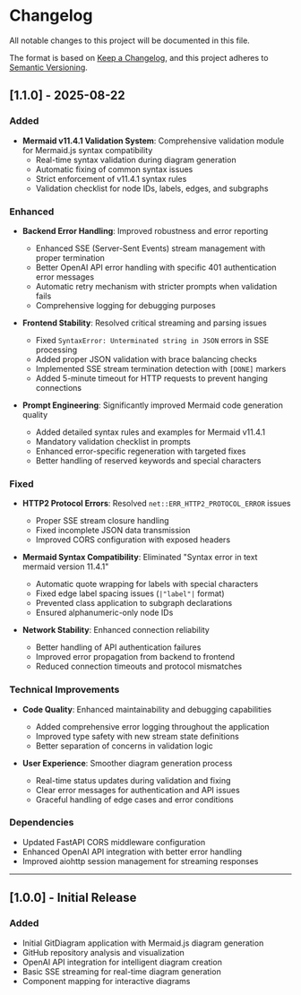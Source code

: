 # Changelog

All notable changes to this project will be documented in this file.

The format is based on [Keep a Changelog](https://keepachangelog.com/en/1.0.0/),
and this project adheres to [Semantic Versioning](https://semver.org/spec/v2.0.0.html).

## [1.1.0] - 2025-08-22

### Added

- **Mermaid v11.4.1 Validation System**: Comprehensive validation module for Mermaid.js syntax compatibility
  - Real-time syntax validation during diagram generation
  - Automatic fixing of common syntax issues
  - Strict enforcement of v11.4.1 syntax rules
  - Validation checklist for node IDs, labels, edges, and subgraphs

### Enhanced

- **Backend Error Handling**: Improved robustness and error reporting
  - Enhanced SSE (Server-Sent Events) stream management with proper termination
  - Better OpenAI API error handling with specific 401 authentication error messages
  - Automatic retry mechanism with stricter prompts when validation fails
  - Comprehensive logging for debugging purposes

- **Frontend Stability**: Resolved critical streaming and parsing issues
  - Fixed `SyntaxError: Unterminated string in JSON` errors in SSE processing
  - Added proper JSON validation with brace balancing checks
  - Implemented SSE stream termination detection with `[DONE]` markers
  - Added 5-minute timeout for HTTP requests to prevent hanging connections

- **Prompt Engineering**: Significantly improved Mermaid code generation quality
  - Added detailed syntax rules and examples for Mermaid v11.4.1
  - Mandatory validation checklist in prompts
  - Enhanced error-specific regeneration with targeted fixes
  - Better handling of reserved keywords and special characters

### Fixed

- **HTTP2 Protocol Errors**: Resolved `net::ERR_HTTP2_PROTOCOL_ERROR` issues
  - Proper SSE stream closure handling
  - Fixed incomplete JSON data transmission
  - Improved CORS configuration with exposed headers

- **Mermaid Syntax Compatibility**: Eliminated "Syntax error in text mermaid version 11.4.1"
  - Automatic quote wrapping for labels with special characters
  - Fixed edge label spacing issues (`|"label"|` format)
  - Prevented class application to subgraph declarations
  - Ensured alphanumeric-only node IDs

- **Network Stability**: Enhanced connection reliability
  - Better handling of API authentication failures
  - Improved error propagation from backend to frontend
  - Reduced connection timeouts and protocol mismatches

### Technical Improvements

- **Code Quality**: Enhanced maintainability and debugging capabilities
  - Added comprehensive error logging throughout the application
  - Improved type safety with new stream state definitions
  - Better separation of concerns in validation logic

- **User Experience**: Smoother diagram generation process
  - Real-time status updates during validation and fixing
  - Clear error messages for authentication and API issues
  - Graceful handling of edge cases and error conditions

### Dependencies

- Updated FastAPI CORS middleware configuration
- Enhanced OpenAI API integration with better error handling
- Improved aiohttp session management for streaming responses

---

## [1.0.0] - Initial Release

### Added
- Initial GitDiagram application with Mermaid.js diagram generation
- GitHub repository analysis and visualization
- OpenAI API integration for intelligent diagram creation
- Basic SSE streaming for real-time diagram generation
- Component mapping for interactive diagrams
